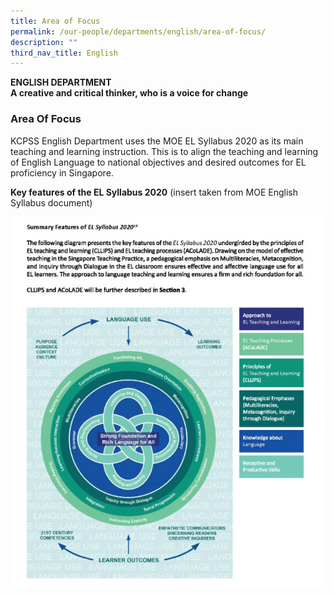 ```yaml
---
title: Area of Focus
permalink: /our-people/departments/english/area-of-focus/
description: ""
third_nav_title: English
---
```

**ENGLISH DEPARTMENT**<br>
**A creative and critical thinker, who is a voice for change**


### Area Of Focus

KCPSS English Department uses the MOE EL Syllabus 2020 as its main teaching and learning instruction. This is to align the teaching and learning of English Language to national objectives and desired outcomes for EL proficiency in Singapore.

**Key features of the EL Syllabus 2020** (insert taken from MOE English Syllabus document)

![](/images/Our%20People/Departments/English/EL%20syllabus.jpg)